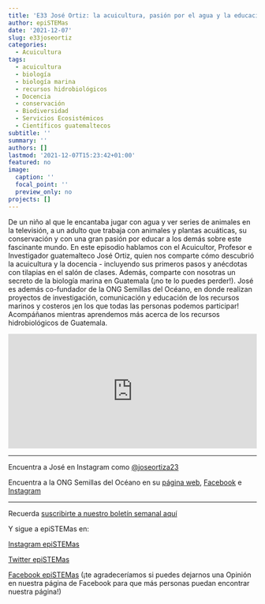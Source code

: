 ```yaml
---
title: 'E33 José Ortiz: la acuicultura, pasión por el agua y la educación'
author: epiSTEMas
date: '2021-12-07'
slug: e33joseortiz
categories:
  - Acuicultura
tags:
  - acuicultura
  - biología
  - biología marina
  - recursos hidrobiológicos
  - Docencia
  - conservación
  - Biodiversidad
  - Servicios Ecosistémicos
  - Científicos guatemaltecos
subtitle: ''
summary: ''
authors: []
lastmod: '2021-12-07T15:23:42+01:00'
featured: no
image:
  caption: ''
  focal_point: ''
  preview_only: no
projects: []
---
```


De un niño al que le encantaba jugar con agua y ver series de animales en la televisión, a un adulto que trabaja con animales y plantas acuáticas, su conservación y con una gran pasión por educar a los demás sobre este fascinante mundo. En este episodio hablamos con el Acuicultor, Profesor e Investigador guatemalteco José Ortiz, quien nos comparte cómo descubrió la acuicultura y la docencia - incluyendo sus primeros pasos y anécdotas con tilapias en el salón de clases. Además, comparte con nosotras un secreto de la biología marina en Guatemala (¡no te lo puedes perder!). José es además co-fundador de la ONG Semillas del Océano, en donde realizan proyectos de investigación, comunicación y educación de los recursos marinos y costeros ¡en los que todas las personas podemos participar! Acompáñanos mientras aprendemos más acerca de los recursos hidrobiológicos de Guatemala.

<iframe src="https://open.spotify.com/embed/episode/1ZB3kB8cINmtT4TF50ER9v?utm_source=generator" width="100%" height="232" frameBorder="0" allowfullscreen="" allow="autoplay; clipboard-write; encrypted-media; fullscreen; picture-in-picture"></iframe>

- - - - -

Encuentra a José en Instagram como [@joseortiza23](https://www.instagram.com/joseortiza23/)

Encuentra a la ONG Semillas del Océano en su [página web](https://semillasdeloceano.org/), [Facebook](https://www.facebook.com/semillasdeloceano) e [Instagram](https://www.instagram.com/semillas_del_oceano/)


- - - - -

Recuerda [suscribirte a nuestro boletín semanal aquí](http://eepurl.com/hyEnr1)

Y sigue a epiSTEMas en:

[Instagram epiSTEMas](https://www.instagram.com/epistemas/)  

[Twitter epiSTEMas](https://twitter.com/epiSTEMas_Pod)

[Facebook epiSTEMas](https://www.facebook.com/epiSTEMasPod) (¡te agradeceríamos si puedes dejarnos una Opinión en nuestra página de Facebook para que más personas puedan encontrar nuestra página!)
